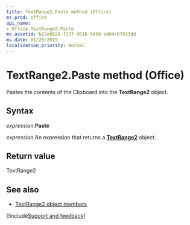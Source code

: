 ```yaml
---
title: TextRange2.Paste method (Office)
ms.prod: office
api_name:
- Office.TextRange2.Paste
ms.assetid: b22e0628-f137-9018-5b50-a804c07933dd
ms.date: 01/25/2019
localization_priority: Normal
---
```



# TextRange2.Paste method (Office)

Pastes the contents of the Clipboard into the **TextRange2** object.


## Syntax

_expression_.**Paste**

_expression_ An expression that returns a **[TextRange2](Office.TextRange2.md)** object.


## Return value

TextRange2


## See also

- [TextRange2 object members](overview/Library-Reference/textrange2-members-office.md)



[!include[Support and feedback](~/includes/feedback-boilerplate.md)]